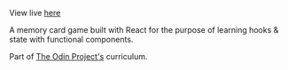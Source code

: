 View live [here](https://nsars19.github.io/memory-game/)

A memory card game built with React for the purpose of learning hooks & state with functional components.

Part of [The Odin Project's](https://www.theodinproject.com/courses/javascript/lessons/memory-card) curriculum.
